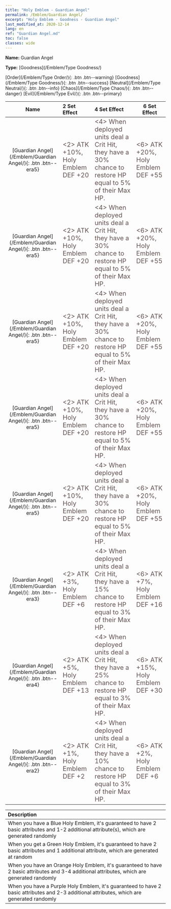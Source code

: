 ```yaml
---
title: "Holy Emblem - Guardian Angel"
permalink: /Emblem/Guardian Angel/
excerpt: "Holy Emblem - Goodness - Guardian Angel"
last_modified_at: 2020-12-14
lang: en
ref: "Guardian Angel.md"
toc: false
classes: wide
---
```


 **Name:** Guardian Angel

 **Type:** [Goodness](/Emblem/Type Goodness/)

  [Order](/Emblem/Type Order/){: .btn .btn--warning}   [Goodness](/Emblem/Type Goodness/){: .btn .btn--success}   [Neutral](/Emblem/Type Neutral/){: .btn .btn--info}   [Chaos](/Emblem/Type Chaos/){: .btn .btn--danger}   [Evil](/Emblem/Type Evil/){: .btn .btn--primary} 

  |         Name            |    2 Set Effect    |   4 Set Effect   | 6 Set Effect   | 
  |:-----------------------:|:-------------------|:-----------------|----------------| 
  | [Guardian Angel](/Emblem/Guardian Angel/){: .btn .btn--era5} | <span style="color: #645252;font-size:20px"><2> ATK +10%, Holy Emblem DEF +20</span> | <span style="color: #645252;font-size:20px"><4> When deployed units deal a Crit Hit, they have a 30% chance to restore HP equal to 5% of their Max HP.</span> | <span style="color: #645252;font-size:20px"><6> ATK +20%, Holy Emblem DEF +55</span> | 
  | [Guardian Angel](/Emblem/Guardian Angel/){: .btn .btn--era5} | <span style="color: #645252;font-size:20px"><2> ATK +10%, Holy Emblem DEF +20</span> | <span style="color: #645252;font-size:20px"><4> When deployed units deal a Crit Hit, they have a 30% chance to restore HP equal to 5% of their Max HP.</span> | <span style="color: #645252;font-size:20px"><6> ATK +20%, Holy Emblem DEF +55</span> | 
  | [Guardian Angel](/Emblem/Guardian Angel/){: .btn .btn--era5} | <span style="color: #645252;font-size:20px"><2> ATK +10%, Holy Emblem DEF +20</span> | <span style="color: #645252;font-size:20px"><4> When deployed units deal a Crit Hit, they have a 30% chance to restore HP equal to 5% of their Max HP.</span> | <span style="color: #645252;font-size:20px"><6> ATK +20%, Holy Emblem DEF +55</span> | 
  | [Guardian Angel](/Emblem/Guardian Angel/){: .btn .btn--era5} | <span style="color: #645252;font-size:20px"><2> ATK +10%, Holy Emblem DEF +20</span> | <span style="color: #645252;font-size:20px"><4> When deployed units deal a Crit Hit, they have a 30% chance to restore HP equal to 5% of their Max HP.</span> | <span style="color: #645252;font-size:20px"><6> ATK +20%, Holy Emblem DEF +55</span> | 
  | [Guardian Angel](/Emblem/Guardian Angel/){: .btn .btn--era5} | <span style="color: #645252;font-size:20px"><2> ATK +10%, Holy Emblem DEF +20</span> | <span style="color: #645252;font-size:20px"><4> When deployed units deal a Crit Hit, they have a 30% chance to restore HP equal to 5% of their Max HP.</span> | <span style="color: #645252;font-size:20px"><6> ATK +20%, Holy Emblem DEF +55</span> | 
  | [Guardian Angel](/Emblem/Guardian Angel/){: .btn .btn--era3} | <span style="color: #645252;font-size:20px"><2> ATK +3%, Holy Emblem DEF +6</span> | <span style="color: #645252;font-size:20px"><4> When deployed units deal a Crit Hit, they have a 15% chance to restore HP equal to 3% of their Max HP.</span> | <span style="color: #645252;font-size:20px"><6> ATK +7%, Holy Emblem DEF +16</span> | 
  | [Guardian Angel](/Emblem/Guardian Angel/){: .btn .btn--era4} | <span style="color: #645252;font-size:20px"><2> ATK +5%, Holy Emblem DEF +13</span> | <span style="color: #645252;font-size:20px"><4> When deployed units deal a Crit Hit, they have a 25% chance to restore HP equal to 3% of their Max HP.</span> | <span style="color: #645252;font-size:20px"><6> ATK +15%, Holy Emblem DEF +30</span> | 
  | [Guardian Angel](/Emblem/Guardian Angel/){: .btn .btn--era2} | <span style="color: #645252;font-size:20px"><2> ATK +1%, Holy Emblem DEF +2</span> | <span style="color: #645252;font-size:20px"><4> When deployed units deal a Crit Hit, they have a 10% chance to restore HP equal to 3% of their Max HP.</span> | <span style="color: #645252;font-size:20px"><6> ATK +2%, Holy Emblem DEF +6</span> | 

  |         Description            | 
  |:-------------------------------|
  | When you have a Blue Holy Emblem, it's guaranteed to have 2 basic attributes and 1-2 additional attribute(s), which are generated randomly |
  | When you get a Green Holy Emblem, it's guaranteed to have 2 basic attributes and 1 additional attribute, which are generated at random |
  | When you have an Orange Holy Emblem, it's guaranteed to have 2 basic attributes and 3-4 additional attributes, which are generated randomly |
  | When you have a Purple Holy Emblem, it's guaranteed to have 2 basic attributes and 2-3 additional attributes, which are generated randomly |
